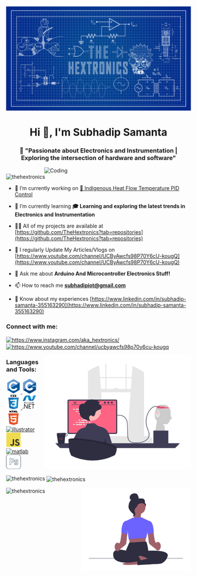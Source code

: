 ![logo](https://github.com/TheHextronics/TheHextronics/blob/main/youtube%20grid%20Banner%20template.gif)
<h1 align="center">Hi 👋, I'm Subhadip Samanta</h1>
<h3 align="center">🚀 "Passionate about Electronics and Instrumentation | Exploring the intersection of hardware and software"</h3>

<img align="right" alt="Coding" width="400" src="https://media2.giphy.com/media/lP8xu5t2DLGG045H8F/giphy.gif?cid=6c09b952apjz9jp8i3r8z794dizyoczjv1ar8kcejnrrj7f0&ep=v1_internal_gif_by_id&rid=giphy.gif&ct=s">
<p align="left"> <img src="https://komarev.com/ghpvc/?username=thehextronics&label=Profile%20views&color=0e75b6&style=flat" alt="thehextronics" /> </p>

- 🔭 I’m currently working on [🚀 Indigenous Heat Flow Temperature PID Control](https://github.com/TheHextronics/Indigenous-Heat-Flow-Temperature-Control.git)

- 🌱 I’m currently learning **🎓 Learning and exploring the latest trends in Electronics and Instrumentation**

- 👨‍💻 All of my projects are available at [https://github.com/TheHextronics?tab=repositories](https://github.com/TheHextronics?tab=repositories)

- 📝 I regularly Update My Articles/Vlogs on [https://www.youtube.com/channel/UCByAwcfs98P70Y6cU-kougQ](https://www.youtube.com/channel/UCByAwcfs98P70Y6cU-kougQ)

- 💬 Ask me about **Arduino And Microcontroller Electronics Stuff!**

- 📫 How to reach me **subhadipiot@gmail.com**

- 📄 Know about my experiences [https://www.linkedin.com/in/subhadip-samanta-355163290](https://www.linkedin.com/in/subhadip-samanta-355163290)

<h3 align="left">Connect with me:</h3>
<p align="left">
<a href="https://www.instagram.com/aka_hextronics" target="blank"><img align="center" src="https://raw.githubusercontent.com/rahuldkjain/github-profile-readme-generator/master/src/images/icons/Social/instagram.svg" alt="https://www.instagram.com/aka_hextronics/" height="30" width="40" /></a>
<a href="https://www.youtube.com/@Thehextronics" target="blank"><img align="center" src="https://raw.githubusercontent.com/rahuldkjain/github-profile-readme-generator/master/src/images/icons/Social/youtube.svg" alt="https://www.youtube.com/channel/ucbyawcfs98p70y6cu-kougq" height="30" width="40" /></a>
</p>

<img align="right" alt="Coding1" width="400" src="https://github.com/TheHextronics/TheHextronics/blob/main/firmware.png">

<h3 align="left">Languages and Tools:</h3>
<p align="left"> <a href="https://www.cprogramming.com/" target="_blank" rel="noreferrer"> <img src="https://raw.githubusercontent.com/devicons/devicon/master/icons/c/c-original.svg" alt="c" width="40" height="40"/> </a> <a href="https://www.w3schools.com/cpp/" target="_blank" rel="noreferrer"> <img src="https://raw.githubusercontent.com/devicons/devicon/master/icons/cplusplus/cplusplus-original.svg" alt="cplusplus" width="40" height="40"/> </a> <a href="https://www.w3schools.com/css/" target="_blank" rel="noreferrer"> <img src="https://raw.githubusercontent.com/devicons/devicon/master/icons/css3/css3-original-wordmark.svg" alt="css3" width="40" height="40"/> </a> <a href="https://dotnet.microsoft.com/" target="_blank" rel="noreferrer"> <img src="https://raw.githubusercontent.com/devicons/devicon/master/icons/dot-net/dot-net-original-wordmark.svg" alt="dotnet" width="40" height="40"/> </a> <a href="https://www.w3.org/html/" target="_blank" rel="noreferrer"> <img src="https://raw.githubusercontent.com/devicons/devicon/master/icons/html5/html5-original-wordmark.svg" alt="html5" width="40" height="40"/> </a> <a href="https://www.adobe.com/in/products/illustrator.html" target="_blank" rel="noreferrer"> <img src="https://www.vectorlogo.zone/logos/adobe_illustrator/adobe_illustrator-icon.svg" alt="illustrator" width="40" height="40"/> </a> <a href="https://developer.mozilla.org/en-US/docs/Web/JavaScript" target="_blank" rel="noreferrer"> <img src="https://raw.githubusercontent.com/devicons/devicon/master/icons/javascript/javascript-original.svg" alt="javascript" width="40" height="40"/> </a> <a href="https://www.mathworks.com/" target="_blank" rel="noreferrer"> <img src="https://upload.wikimedia.org/wikipedia/commons/2/21/Matlab_Logo.png" alt="matlab" width="40" height="40"/> </a> <a href="https://www.photoshop.com/en" target="_blank" rel="noreferrer"> <img src="https://raw.githubusercontent.com/devicons/devicon/master/icons/photoshop/photoshop-line.svg" alt="photoshop" width="40" height="40"/> </a> </p>


<p><img align="left" src="https://github-readme-stats.vercel.app/api/top-langs?username=thehextronics&show_icons=true&locale=en&layout=compact" alt="thehextronics" /></p>

<p>&nbsp;<img align="center" src="https://github-readme-stats.vercel.app/api?username=thehextronics&show_icons=true&locale=en" alt="thehextronics" /></p>
<img align="right" alt="Coding2" width="300" src="https://github.com/TheHextronics/TheHextronics/blob/main/undraw_mindfulness_v3lv.png">
<p><img align="center" src="https://github-readme-streak-stats.herokuapp.com/?user=thehextronics&" alt="thehextronics" /></p>


